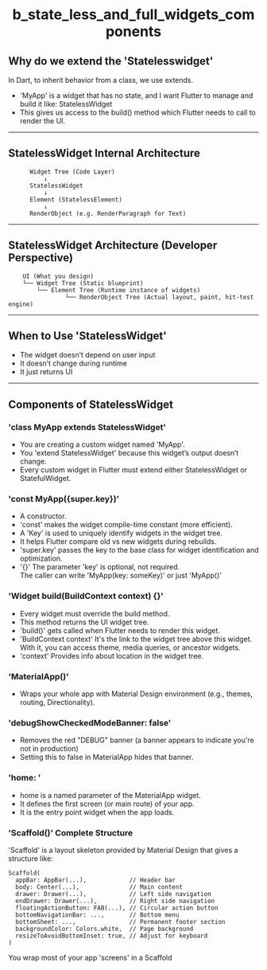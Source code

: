 # <p align = "Center"> b_state_less_and_full_widgets_components </p>

## Why do we extend the 'Statelesswidget'
In Dart, to inherit behavior from a class, we use extends.
- 'MyApp' is a widget that has no state, and I want Flutter to manage and build it like: StatelessWidget
- This gives us access to the build() method which Flutter needs to call to render the UI.
--- 
## StatelessWidget Internal Architecture
```
      Widget Tree (Code Layer)
          ↓
      StatelessWidget
          ↓
      Element (StatelessElement)
          ↓
      RenderObject (e.g. RenderParagraph for Text)
```
--- 
## StatelessWidget Architecture (Developer Perspective)
```
    UI (What you design)
    └── Widget Tree (Static blueprint)
        └── Element Tree (Runtime instance of widgets)
                └── RenderObject Tree (Actual layout, paint, hit-test engine)
```
--- 
## When to Use 'StatelessWidget'
- The widget doesn’t depend on user input
- It doesn’t change during runtime
- It just returns UI
--- 
## Components of StatelessWidget
### 'class MyApp extends StatelessWidget'
- You are creating a custom widget named 'MyApp'.
- You 'extend StatelessWidget' because this widget’s output doesn’t change.
- Every custom widget in Flutter must extend either StatelessWidget or StatefulWidget.
### 'const MyApp({super.key})'
- A constructor.
- 'const' makes the widget compile-time constant (more efficient).
- A 'Key' is used to uniquely identify widgets in the widget tree.
- It helps Flutter compare old vs new widgets during rebuilds.
- 'super.key' passes the key to the base class for widget identification and optimization.
- '{}' The parameter 'key' is optional, not required.<br>
The caller can write 'MyApp(key: someKey)' or just 'MyApp()'
### 'Widget build(BuildContext context) {}' 
- Every widget must override the build method.
- This method returns the UI widget tree. 
- 'build()' gets called when Flutter needs to render this widget.
- 'BuildContext context' It's the link to the widget tree above this widget.
    With it, you can access theme, media queries, or ancestor widgets.
- 'context'  Provides info about location in the widget tree.
### 'MaterialApp()'
- Wraps your whole app with Material Design environment (e.g., themes, routing, Directionality).
### 'debugShowCheckedModeBanner: false'
- Removes the red "DEBUG" banner (a banner appears to indicate you're not in production)
- Setting this to false in MaterialApp hides that banner.
### 'home: '
- home is a named parameter of the MaterialApp widget.
- It defines the first screen (or main route) of your app.
- It is the entry point widget when the app loads.
### 'Scaffold()' Complete Structure
'Scaffold' is a layout skeleton provided by Material Design that gives a structure like: 
```
Scaffold(
  appBar: AppBar(...),            // Header bar
  body: Center(...),              // Main content
  drawer: Drawer(...),            // Left side navigation
  endDrawer: Drawer(...),         // Right side navigation
  floatingActionButton: FAB(...), // Circular action button
  bottomNavigationBar: ...,       // Bottom menu
  bottomSheet: ...,               // Permanent footer section
  backgroundColor: Colors.white,  // Page background
  resizeToAvoidBottomInset: true, // Adjust for keyboard
)
```
You wrap most of your app 'screens' in a Scaffold<br>
